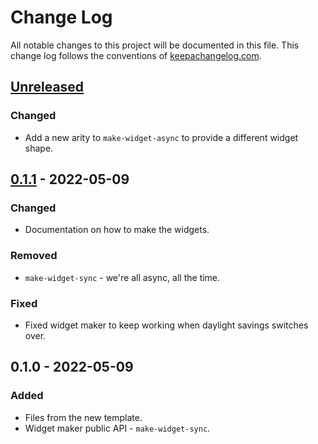 # Change Log
All notable changes to this project will be documented in this file. This change log follows the conventions of [keepachangelog.com](http://keepachangelog.com/).

## [Unreleased]
### Changed
- Add a new arity to `make-widget-async` to provide a different widget shape.

## [0.1.1] - 2022-05-09
### Changed
- Documentation on how to make the widgets.

### Removed
- `make-widget-sync` - we're all async, all the time.

### Fixed
- Fixed widget maker to keep working when daylight savings switches over.

## 0.1.0 - 2022-05-09
### Added
- Files from the new template.
- Widget maker public API - `make-widget-sync`.

[Unreleased]: https://sourcehost.site/your-name/clojure-study/compare/0.1.1...HEAD
[0.1.1]: https://sourcehost.site/your-name/clojure-study/compare/0.1.0...0.1.1
